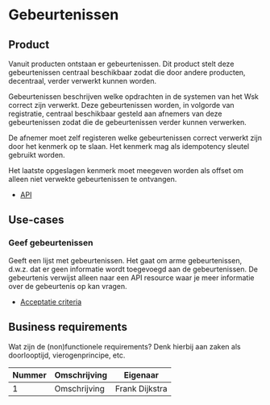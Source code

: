 # Gebeurtenissen

## Product

Vanuit producten ontstaan er gebeurtenissen. Dit product stelt deze gebeurtenissen centraal beschikbaar zodat die door andere producten, decentraal, verder verwerkt kunnen worden.

Gebeurtenissen beschrijven welke opdrachten in de systemen van het Wsk correct zijn verwerkt. Deze gebeurtenissen worden, in volgorde van registratie, centraal beschikbaar gesteld aan afnemers van deze gebeurtenissen zodat die de gebeurtenissen verder kunnen verwerken.

De afnemer moet zelf registeren welke gebeurtenissen correct verwerkt zijn door het kenmerk op te slaan. Het kenmerk mag als idempotency sleutel gebruikt worden.

Het laatste opgeslagen kenmerk moet meegeven worden als offset om alleen niet verwekte gebeurtenissen te ontvangen.

* [API](product.openapi.yml)

## Use-cases

### Geef gebeurtenissen

Geeft een lijst met gebeurtenissen. Het gaat om arme gebeurtenissen, d.w.z. dat er geen informatie wordt toegevoegd aan de gebeurtenissen. De gebeurtenis verwijst alleen naar een API resource waar je meer informatie over de gebeurtenis op kan vragen.

* [Acceptatie criteria](geeft-gebeurtenissen.feature)

## Business requirements

Wat zijn de (non)functionele requirements? Denk hierbij aan zaken als doorlooptijd, vierogenprincipe, etc.

| Nummer | Omschrijving                         | Eigenaar                  |
| -------| ------------------------------------ | ------------------------- |
| 1      | Omschrijving                         | Frank Dijkstra            |